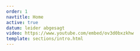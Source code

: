 ```yaml
---
order: 1
navtitle: Home
active: true
datum: leider abgesagt
video: https://www.youtube.com/embed/ov3d0bxzkhw
template: sections/intro.html
---
```

